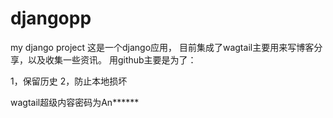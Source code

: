 # djangopp
my django project
这是一个django应用， 目前集成了wagtail主要用来写博客分享，以及收集一些资讯。
用github主要是为了：

1，保留历史
2，防止本地损坏

wagtail超级内容密码为An******
